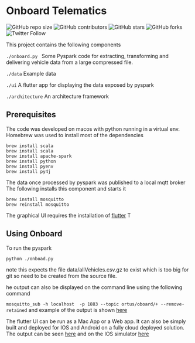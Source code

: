 # Onboard Telematics

<!--- These are examples. See https://shields.io for others or to customize this set of shields. You might want to include dependencies, project status and licence info here --->

![GitHub repo size](https://img.shields.io/github/repo-size/jamuk1401/onboard)
![GitHub contributors](https://img.shields.io/github/contributors/jamuk1401/onboard)
![GitHub stars](https://img.shields.io/github/stars/jamuk1401/onboard?style=social)
![GitHub forks](https://img.shields.io/github/forks/jamuk1401/onboard?style=social)
![Twitter Follow](https://img.shields.io/twitter/follow/jam1401?style=social)

This project contains the following components

`./onboard.py ` Some Pyspark code for extracting, transforming and delivering vehicle data from a large compressed file.

`./data` Example data

`./ui` A flutter app for displaying the data exposed by pyspark

`./architecture` An architecture framework

## Prerequisites

The code was developed on macos with python running in a virtual env. Homebrew was used to install most of the dependencies

```
brew install scala
brew install scala
brew install apache-spark
brew install python
brew install pyenv
brew install py4j
```

The data once processed by pyspark was published to a local mqtt broker The following installs this component and starts it

```
brew install mosquitto
brew reinstall mosquitto
```

The graphical UI requires the installation of [flutter](https://flutter.dev/) T

## Using Onboard

To run the pyspark

`python ./onboad.py`

note this expects the file data/allVehicles.csv.gz to exist which is too big for git so need to be created from the source file.

he output can also be displayed on the command line using the following command

`mosquitto_sub -h localhost  -p 1883 --topic ortus/oboard/+ --remove-retained` and example of the output is shown [here](https://drive.google.com/file/d/1dGo21req2URmTSca-qbTJ8QyGpbdj3pB/view?usp=sharing)

The flutter UI can be run as a Mac App or a Web app. It can also be simply built and deployed for IOS and Android on a fully cloud deployed solution. The output can be seen [here](https://drive.google.com/file/d/1dI8rDulktmakJAeIiAaY951zfPCAzUZ0/view?usp=sharing) and on the IOS simulator [here](https://drive.google.com/file/d/1e68MKVPE_mVhqCOX4fgpmwUSx319aU8j/view?usp=sharing)

